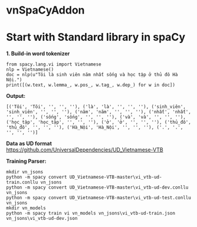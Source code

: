 
# vnSpaCyAddon

# Start with Standard library in spaCy
**1. Build-in word tokenizer**

    from spacy.lang.vi import Vietnamese
    nlp = Vietnamese()
    doc = nlp(u"Tôi là sinh viên năm nhất sống và học tập ở thủ đô Hà Nội.")
    print([(w.text, w.lemma_, w.pos_, w.tag_, w.dep_) for w in doc])

**Output:**

    [('Tôi', 'Tôi', '', '', ''), ('là', 'là', '', '', ''), ('sinh_viên', 'sinh_viên', '', '', ''), ('năm', 'năm', '', '', ''), ('nhất', 'nhất', '', '', ''), ('sống', 'sống', '', '', ''), ('và', 'và', '', '', ''), ('học_tập', 'học_tập', '', '', ''), ('ở', 'ở', '', '', ''), ('thủ_đô', 'thủ_đô', '', '', ''), ('Hà_Nội', 'Hà_Nội', '', '', ''), ('.', '.', '', '', '')]

**Data as UD format**
    https://github.com/UniversalDependencies/UD_Vietnamese-VTB
    
**Training Parser:**

    mkdir vn_jsons
    python -m spacy convert UD_Vietnamese-VTB-master\vi_vtb-ud-train.conllu vn_jsons
    python -m spacy convert UD_Vietnamese-VTB-master\vi_vtb-ud-dev.conllu vn_jsons
    python -m spacy convert UD_Vietnamese-VTB-master\vi_vtb-ud-test.conllu vn_jsons
    mkdir vn_models
    python -m spacy train vi vn_models vn_jsons\vi_vtb-ud-train.json vn_jsons\vi_vtb-ud-dev.json
    
